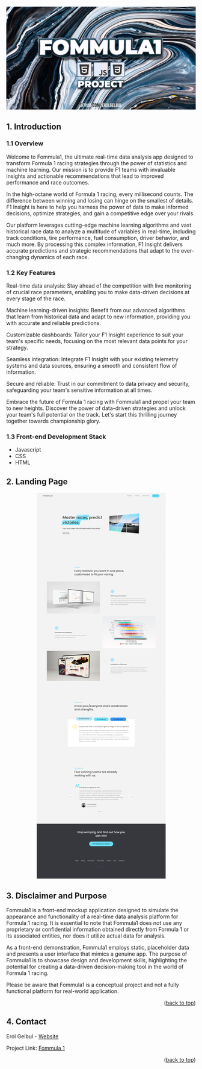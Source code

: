 <div id="top"></div>

<p align="center">
  <img src="images/cover_image.jpg">
</p

<!-- ABOUT THE PROJECT -->
##  1. Introduction

### 1.1 Overview

Welcome to Fommula1, the ultimate real-time data analysis app designed to
transform Formula 1 racing strategies through the power of statistics and
machine learning. Our mission is to provide F1 teams with invaluable insights
and actionable recommendations that lead to improved performance and race
outcomes.


In the high-octane world of Formula 1 racing, every millisecond counts. The
difference between winning and losing can hinge on the smallest of details. F1
Insight is here to help you harness the power of data to make informed
decisions, optimize strategies, and gain a competitive edge over your rivals.


Our platform leverages cutting-edge machine learning algorithms and vast
historical race data to analyze a multitude of variables in real-time, including
track conditions, tire performance, fuel consumption, driver behavior, and much
more. By processing this complex information, F1 Insight delivers accurate
predictions and strategic recommendations that adapt to the ever-changing
dynamics of each race.


### 1.2 Key Features

Real-time data analysis: Stay ahead of the competition with live monitoring of
crucial race parameters, enabling you to make data-driven decisions at every
stage of the race.


Machine learning-driven insights: Benefit from our advanced algorithms that
learn from historical data and adapt to new information, providing you with
accurate and reliable predictions.


Customizable dashboards: Tailor your F1 Insight experience to suit your team's
specific needs, focusing on the most relevant data points for your strategy.


Seamless integration: Integrate F1 Insight with your existing telemetry systems
and data sources, ensuring a smooth and consistent flow of information.


Secure and reliable: Trust in our commitment to data privacy and security,
safeguarding your team's sensitive information at all times.


Embrace the future of Formula 1 racing with Fommula1 and propel your team to
new heights. Discover the power of data-driven strategies and unlock your team's
full potential on the track. Let's start this thrilling journey together towards
championship glory.


### 1.3 Front-end Development Stack

- Javascript
- CSS
- HTML

## 2. Landing Page

<p align="center">
  <img src="images/ss1.png">
</p>


## 3. Disclaimer and Purpose

Fommula1 is a front-end mockup application designed to simulate the appearance
and functionality of a real-time data analysis platform for Formula 1 racing. It
is essential to note that Fommula1 does not use any proprietary or confidential
information obtained directly from Formula 1 or its associated entities, nor
does it utilize actual data for analysis.

As a front-end demonstration, Fommula1 employs static, placeholder data and
presents a user interface that mimics a genuine app. The purpose of Fommula1 is
to showcase design and development skills, highlighting the potential for
creating a data-driven decision-making tool in the world of Formula 1 racing.

Please be aware that Fommula1 is a conceptual project and not a fully functional
platform for real-world application.

<p align="right">(<a href="#top">back to top</a>)</p>

<!-- CONTACT -->
## 4. Contact

Erol Gelbul - [Website](erolgelbul.com)

Project Link: [Fommula 1](https://github.com/ErolGelbul/fommula1_landing)

<p align="right">(<a href="#top">back to top</a>)</p>
